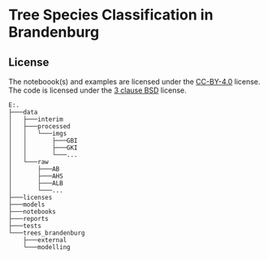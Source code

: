 # Tree Species Classification in Brandenburg

## License

The noteboook(s) and examples are licensed under the [CC-BY-4.0](./licenses/cc-by-4) license. The code is licensed under the [3 clause BSD](./licenses/3-clause-bsd) license.

```raw
E:.
├───data
│   ├───interim
│   ├───processed
│   │   └───imgs
│   │       ├───GBI
│   │       ├───GKI
│   │       └───...
│   └───raw
│       ├───AB
│       ├───AHS
│       ├───ALB
│       └───...
├───licenses
├───models
├───notebooks
├───reports
├───tests
└───trees_brandenburg
    ├───external
    └───modelling
```
